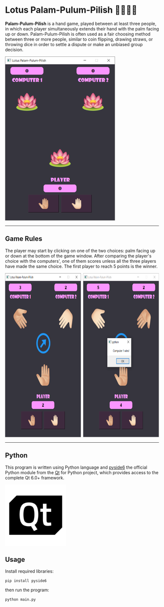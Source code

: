 # Lotus Palam-Pulum-Pilish 🤚🏻✋🏻

**Palam-Pulum-Pilish** is a hand game, played between at least three people, in which each player simultaneously extends their hand with the palm facing up or down. Palam-Pulum-Pilish is often used as a fair choosing method between three or more people, similar to coin flipping, drawing straws, or throwing dice in order to settle a dispute or make an unbiased group decision.

<!-- ![Image](pics\Tic_tac_toe.svg.png) -->
<img src="pics\screenshot 2.png" width="360" height="535">

---
## Game Rules
The player may start by clicking on one of the two choices: palm facing up or down at the bottom of the game window. After comparing the player's choice with the computers', one of them scores unless all the three players have made the same choice. The first player to reach 5 points is the winner.

<img src="pics\screenshot 4.png" width="731" height="535">

---
## Python
This program is written using Python language and [pyside6](https://www.qt.io/qt-for-python)  the official Python module from the [Qt](https://www.qt.io/) for Python project, which provides access to the complete Qt 6.0+ framework.

<img src="pics\qt_logo_black_rgb.webp" width="200" height="200">



## Usage
Install required libraries:
```
pip install pyside6
```
then run the program:
```
python main.py
```